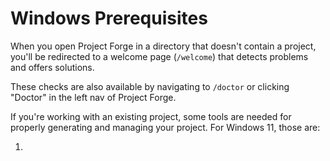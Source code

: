 # Windows Prerequisites

When you open Project Forge in a directory that doesn't contain a project, you'll be redirected to a welcome page (`/welcome`) that detects problems and offers solutions.

These checks are also available by navigating to `/doctor` or clicking "Doctor" in the left nav of Project Forge.

If you're working with an existing project, some tools are needed for properly generating and managing your project. For Windows 11, those are:

1. 
